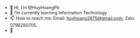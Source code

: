- 👋 Hi, I’m @HuyHoangPb
- 🌱 I’m currently learning Information Technology
- 📫 How to reach me: Email: huyhoang2875@gmail.com, Zalo: 0798280705.
- 🗿


